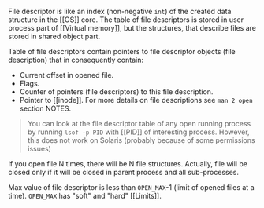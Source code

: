 File descriptor is like an index (non-negative `int`) of the created data structure in the [[OS]] core. The table of file descriptors is stored in user process part of [[Virtual memory]], but the structures, that describe files are stored in shared object part. 

Table of file descriptors contain pointers to file descriptor objects (file description) that in consequently contain:
* Current offset in opened file.
* Flags.
* Counter of pointers (file descriptors) to this file description.
* Pointer to [[inode]].
For more details on file descriptions see `man 2 open` section NOTES.
> 	You can look at the file descriptor table of any open running process by running `lsof -p PID` with [[PID]] of interesting process. However, this does not work on Solaris (probably because of some permissions issues)

If you open file N times, there will be N file structures.
Actually, file will be closed only if it will be closed in parent process and all sub-processes.

Max value of file descriptor is less than `OPEN_MAX`-1 (limit of opened files at a time). `OPEN_MAX` has "soft" and "hard" [[Limits]].